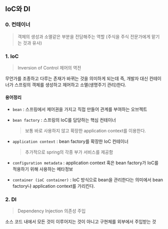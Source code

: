 ## IoC와 DI

### 0. 컨테이너

> 객체의 생성과 소멸같은 부분을 전담해주는 역할 
> (주식을 주식 전문가에게 맡기는 것과 유사)



### 1. IoC

> Inversion of Control 제어의 역전

무언가를 조종하고 다루는 존재가 바뀌는 것을 의미하게 되는데 
즉, 개발자 대신 컨테이너가 스프링의 객체를 생성하고 제어하고 소멸(생명주기 관리)한다.



#### 용어정리

- `bean` : 스프링에서 제어권을 가지고 직접 만들어 관계를 부여하는 오브젝트

- `bean factory` : 스프링의 IoC를 담당하는 핵심 컨테이너

  > 보통 바로 사용하지 않고 확장한 application context를 이용한다. 

- `application context` : bean factory를 확장한 IoC 컨테이너

  > 추가적으로 spring의 각종 부가 서비스를 제공함

- `configuration metadata` : application context 혹은 bean factory가 IoC를 적용하기 위해 사용하는 메타정보

- `container (ioC container)` : IoC 방식으로 bean을 관리한다는 의미에서 bean factory나 application context를 가리킨다.



### 2. DI

> Dependency Injection 의존성 주입

소스 코드 내에서 모든 것이 이루어지는 것이 아니고 구현체를 외부에서 주입받는 것 


